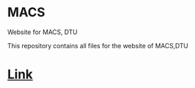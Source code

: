 # MACS
Website for MACS, DTU

This repository contains all files for the website of MACS,DTU

# [Link](http://macsdtu.com/)
